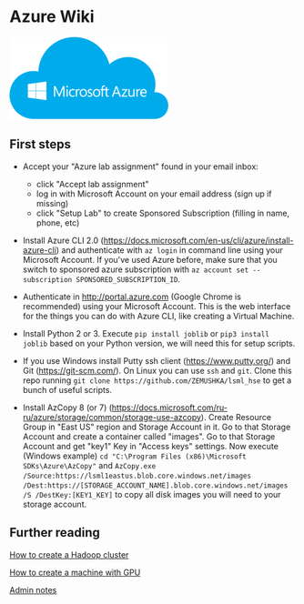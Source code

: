 # Azure Wiki

![](docs/azure_logo.png)

## First steps
* Accept your "Azure lab assignment" found in your email inbox:
    - click "Accept lab assignment"
    - log in with Microsoft Account on your email address (sign up if missing)
    - click "Setup Lab" to create Sponsored Subscription (filling in name, phone, etc)

* Install Azure CLI 2.0 (https://docs.microsoft.com/en-us/cli/azure/install-azure-cli)
and authenticate with `az login` in command line using your Microsoft Account.
If you've used Azure before, make sure that you switch to sponsored azure subscription with
`az account set --subscription SPONSORED_SUBSCRIPTION_ID`.

* Authenticate in http://portal.azure.com (Google Chrome is recommended) using your Microsoft Account.
This is the web interface for the things you can do with Azure CLI, like creating a Virtual Machine.

* Install Python 2 or 3. Execute `pip install joblib` or `pip3 install joblib` based on your Python version,
we will need this for setup scripts.

* If you use Windows install Putty ssh client (https://www.putty.org/) and Git (https://git-scm.com/).
On Linux you can use `ssh` and `git`.
Clone this repo running `git clone https://github.com/ZEMUSHKA/lsml_hse` to get a bunch of useful scripts.

* Install AzCopy 8 (or 7) (https://docs.microsoft.com/ru-ru/azure/storage/common/storage-use-azcopy).
Create Resource Group in "East US" region and Storage Account in it.
Go to that Storage Account and create a container called "images".
Go to that Storage Account and get "key1" Key in "Access keys" settings.
Now execute (Windows example)
`cd "C:\Program Files (x86)\Microsoft SDKs\Azure\AzCopy"` and `AzCopy.exe /Source:https://lsml1eastus.blob.core.windows.net/images /Dest:https://[STORAGE_ACCOUNT_NAME].blob.core.windows.net/images /S /DestKey:[KEY1_KEY]`
to copy all disk images you will need to your storage account.

## Further reading
[How to create a Hadoop cluster](docs/CREATE_CLUSTER.md)

[How to create a machine with GPU](docs/CREATE_GPU.md)

[Admin notes](docs/ADMIN.md)
